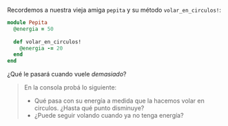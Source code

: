 Recordemos a nuestra vieja amiga `pepita` y su método `volar_en_circulos!`:

```ruby
module Pepita
  @energia = 50
  
  def volar_en_circulos!
    @energia -= 20
  end
end
```

¿Qué le pasará cuando vuele _demasiado_? 

> En la consola probá lo siguiente: 
> 
> * Qué pasa con su energía a medida que la hacemos volar en circulos. ¿Hasta qué punto disminuye?
> * ¿Puede seguir volando cuando ya no tenga energía?
